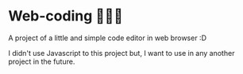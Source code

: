 # Web-coding 🧑‍💻🌐
A project of a little and simple code editor in web browser :D

I didn't use Javascript to this project but, I want to use in any another project in the future.

